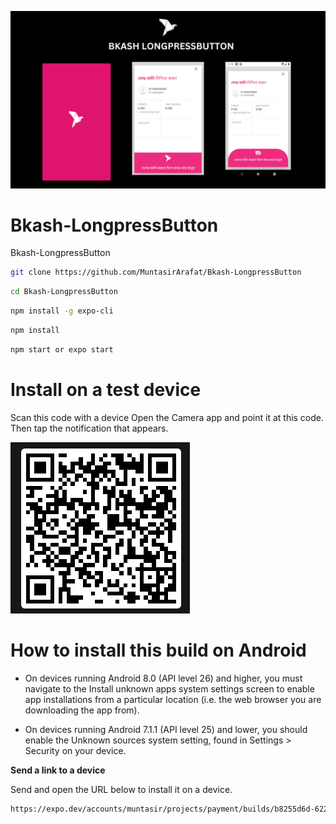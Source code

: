 [![MasterHead](https://raw.githubusercontent.com/MuntasirArafat/Bkash-LongpressButton/main/assets/BKASH%20LONGPRESSBUTTON.png)](https://muntasir.com)


# Bkash-LongpressButton
Bkash-LongpressButton

```bash
git clone https://github.com/MuntasirArafat/Bkash-LongpressButton
```


```bash
cd Bkash-LongpressButton
```


```bash
npm install -g expo-cli
```

```bash
npm install
```

```bash
npm start or expo start
```
# Install on a test device 

Scan this code with a device
Open the Camera app and point it at this code. Then tap the notification that appears.

![Alt Text](https://raw.githubusercontent.com/MuntasirArafat/Bkash-LongpressButton/main/assets/qr.png)


# How to install this build on Android
 * On devices running Android 8.0 (API level 26) and higher, you must navigate to the Install unknown apps system settings screen to enable app installations from a particular location (i.e. the web browser you are downloading the app from).
 
 * On devices running Android 7.1.1 (API level 25) and lower, you should enable the Unknown sources system setting, found in Settings > Security on your device.


__Send a link to a device__

Send and open the URL below to install it on a device.


```bash
https://expo.dev/accounts/muntasir/projects/payment/builds/b8255d6d-622a-4c92-9e93-1fcfa4f4512d
```
